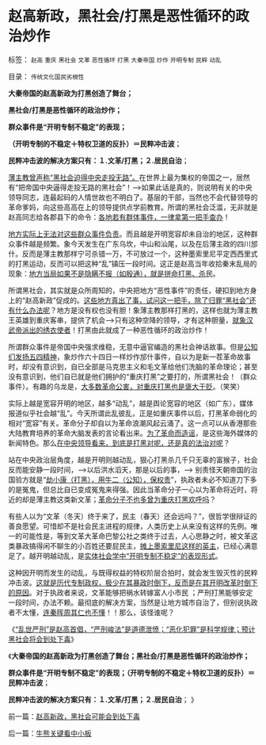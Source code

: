 # 赵高新政，黑社会/打黑是恶性循环的政治炒作

标签： `赵高` `重庆` `黑社会` `文革` `恶性循环` `打黑` `大秦帝国` `炒作` `开明专制` `民粹` `动乱` 

目录： `传统文化国民劣根性`

**大秦帝国的赵高新政为打黑创造了舞台；**

**黑社会/打黑是恶性循环的政治炒作；**

**群众事件是“开明专制不稳定”的表现；**

**（开明专制的不稳定＋特权卫道的反扑）＝民粹冲击波**；

**民粹冲击波的解决方案只有：１.文革/打黑；２.居民自治**；

[薄主教曾声称“黑社会迫得中央走投无路”。](../../../2012/3/19/黑社会的传说和现实的打黑.md)在世界上最为集权的帝国之一，居然有“把帝国中央逼得走投无路的黑社会”！——>如果此话是真的，则说明有关的中央领导同志，连最起码的人情世故也不明白了。基层的干部，当然也不会代替领导的革命爹妈，向这些高高在上的领导提供点学前教育。所谓的黑社会泛滥，无非就是赵高同志给各郡县下的命令：[各地若有群体事件，一律拿第一把手查办](../../../2012/6/26/关于重庆的好消息.md)！

[地方实际上无法对这些群众事件负责](../../../2012/3/19/西方民主如何解决基层恶霸的黑社会现象.md)。而且越是开明宽容却未自治的地区，这种群众事件越是频繁。象今天发生在广东乌坎，中山和汕尾，以及在后薄主政的四川邡什。反而是薄主教那样宁可杀错一万，不可放过一个，这种墨索里尼平定西西里式的打黑运动，反而可以把这种“乱”镇压一段时间。这正是赵高当年收拾秦末乱局的现象：[地方当局如果不是隐瞒不报（如殷通），就是拼命打黑、杀](../../../2012/3/21/中央集权的官场的两个层次.md)民。

所谓黑社会，其实就是众所周知的，中央把地方“恶性事件”的责任，硬扣到地方身上的“赵高新政”促成的。[这些地方真出了事，试问这一把手，除了归罪“黑社会”还有什么办法呢](../../../2011/5/18/法办黑社会.md)？地方是没有权也没有胆！象薄主教那样打黑的，这样也就为薄主教王英雄到重庆客串，提供了机会——>只有这种空降的领导，才有这种胆量，[就象汉武帝派出的绣衣使者](../../../2012/3/20/汉武帝时期的黑社会和绣衣使者.md)！打黑由此就成了一种恶性循环的政治炒作！

所谓群众事件是帝国中央强求维稳，无意中逼官编造的黑社会神话故事。但是[公知们发扬五四精神](../../../2011/1/15/反思五四运动的局限性，道德治国不考虑国家成本；.md)，象炒作六十四日一样炒作邡什事件，自以为是新一茬革命故事时，却没有意识到，自已全部是马克思主义和毛文革给他们洗脑的革命理论；甚至没有意识到，他们自已就是他们拥护的“重庆打黑”之要打的，所谓黑社会！（群众事件）。有趣的乌龙是，[大多数革命公害，对重庆打黑也是褒大于贬](../../../2012/3/15/反思愚民打黑中的多数人暴政.md)。（笑笑）

实际上越是宽容开明的地区，越多“动乱”，越是舆论宽容的地区（如广东），媒体报道似乎社会越“乱”。今天所谓此乱彼乱，正是如重庆事件以后，打黑革命弱化的相对“宽容”有关。革命分子却自以为革命浪潮风起云涌了。这一点可以从香港那些大陆教育培养的革命大脑发表的言论看出来。[为了革命而造谣](../../../2011/4/22/卡扎菲的雇佣军和利比亚的户籍制度.md)，是这些海外媒体的新闻特色。那么[在中央领导看来，到底是打黑对呢，还是真的法治对呢](../../../2012/3/17/文革的本意是好的，才是最可怕的.md)？

站在中央政治层角度，越是开明则越动乱，狠心打黑杀几千只无辜的富猴子，社会反而能安静一段时间，——>以后洪水滔天，那是以后的事，——>
别责怪天朝帝国的治国验方就是“[劫小康（打黑），用牛二（公知），保权贵](../../../2009/10/13/两千年社稷延寿之九字真言.md)”，执政者未必不知道刀下多的是冤鬼，但总比自已变成冤鬼来得强。因此当革命分子一心以为革命将近时，将近的却是薄主教这类新文革；[革命分子不也多曾为重庆打黑欢呼吗](../../../2009/9/17/老百姓，巨款，仇富，弱肉强食，垄断和黑社会.md)？

有些人以为“文革（冬天）终于来了，民主（春天）还会远吗？”，很哲学很辩证的善良愿望。可惜却不是社会民主进程的规律，人类历史上从来没有这样的先例。唯一的可能性是，等到文革大革命巴黎公社之类终于过去，人心思静之时，被文革这类暴政搞得闲不聊生的小百姓还要屁民主，[摊上墨索里尼这样的英主](../../../2012/3/19/没有黑社会者的优越性.md)，已经心满意足了。越开明越动乱，是[实体社会学中“开明专制不稳定”的表现形式](../../../2010/12/20/“开明专制”不可能长期稳定.md)。

这种因开明而发生的动乱，与既得权益的特权阶层合拍时，就会发生毁灭性的民粹冲击波。[这就是历代专制政权，极少在其暴政时倒下，反而是在其开明改革时倒下的原因](../../../2010/1/18/被中国文化反对的民主就是公有制本身.md)。对于执政者来说，文革能够把祸水转嫁富人小市民
；严刑打黑能够安定一段时间，办法不赖。最彻底的解决方案，当然是让地方城市自治了，但别说执政者不太懂，[连秦晖周其仁也不懂](../../../2012/6/27/民主社会中的“户籍制度”是地方国民主权.md)！！那么，该怪谁呢？

《[“乱世严刑”是赵高首倡，“严刑峻法”是道德泄愤；“恶化犯罪”是科学规律；预计黑社会将会到处下毒](../../../2012/7/5/赵高新政，黑社会可能会到处下毒.md)》

《**大秦帝国的赵高新政为打黑创造了舞台；黑社会/打黑是恶性循环的政治炒作；**

**群众事件是“开明专制不稳定”的表现；（开明专制的不稳定＋特权卫道的反扑）＝民粹冲击波**；

**民粹冲击波的解决方案只有：１.文革/打黑；２.居民自治**；
》



前一篇：[赵高新政，黑社会可能会到处下毒](../../../2012/7/5/赵高新政，黑社会可能会到处下毒.md)

后一篇：[牛熊关键看中小板](../../../2012/7/5/牛熊关键看中小板.md)